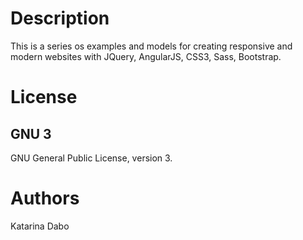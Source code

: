 Description
===========

This is a series os examples and models for creating responsive and modern websites with JQuery, AngularJS, CSS3, Sass, Bootstrap.


License
=======

GNU 3
-----

GNU General Public License, version 3.


Authors
======

Katarina Dabo




